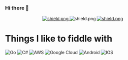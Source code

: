 ### Hi there 👋

<div align=center>

  <a href="http://shuler.io/" target="_blank">
    <img src="https://img.shields.io/badge/Check%20out-My%20Website!-brightgreen" alt="shield.png">
  </a>

  <a>
    <img src="https://komarev.com/ghpvc/?username=Saberr43&color=red" alt="shield.png">
  </a>

  <a href="https://www.linkedin.com/in/wyatt-shuler-992730105/" target="_blank">
    <img src="https://img.shields.io/badge/Check%20out-My%20LinkedIn!-blue" alt="shield.png">
  </a>

</div>

# Things I like to fiddle with

  ![Go](https://img.shields.io/badge/go-%2300ADD8.svg?style=for-the-badge&logo=go&logoColor=white)
  ![C#](https://img.shields.io/badge/c%23-%23239120.svg?style=for-the-badge&logo=c-sharp&logoColor=white)
  ![AWS](https://img.shields.io/badge/AWS-%23FF9900.svg?style=for-the-badge&logo=amazon-aws&logoColor=white)
  ![Google Cloud](https://img.shields.io/badge/GoogleCloud-%234285F4.svg?style=for-the-badge&logo=google-cloud&logoColor=white)
  ![Android](https://img.shields.io/badge/Android-3DDC84?style=for-the-badge&logo=android&logoColor=white)
  ![IOS](https://img.shields.io/badge/iOS-000000?style=for-the-badge&logo=ios&logoColor=white)

<!--
**Saberr43/Saberr43** is a ✨ _special_ ✨ repository because its `README.md` (this file) appears on your GitHub profile.

Here are some ideas to get you started:

- 🔭 I’m currently working on ...
- 🌱 I’m currently learning ...
- 👯 I’m looking to collaborate on ...
- 🤔 I’m looking for help with ...
- 💬 Ask me about ...
- 📫 How to reach me: ...
- 😄 Pronouns: ...
- ⚡ Fun fact: ...
-->

